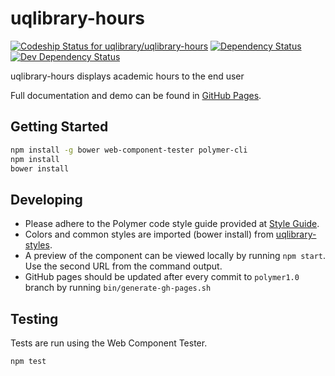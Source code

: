 # uqlibrary-hours

[![Codeship Status for uqlibrary/uqlibrary-hours](https://app.codeship.com/projects/68f81e60-8502-0132-ea60-52ba9424c583/status?branch=polymer1.0)](https://codeship.com/projects/58586)
[![Dependency Status](https://david-dm.org/uqlibrary/uqlibrary-hours.svg)](https://david-dm.org/uqlibrary/uqlibrary-hours)
[![Dev Dependency Status](https://david-dm.org/uqlibrary/uqlibrary-hours/dev-status.svg)](https://david-dm.org/uqlibrary/uqlibrary-hours?type=dev)

uqlibrary-hours displays academic hours to the end user

Full documentation and demo can be found in [GitHub Pages](https://uqlibrary.github.io/uqlibrary-hours/uqlibrary-hours/).

## Getting Started

```sh
npm install -g bower web-component-tester polymer-cli
npm install
bower install
```

## Developing

- Please adhere to the Polymer code style guide provided at [Style Guide](http://polymerelements.github.io/style-guide/).
- Colors and common styles are imported (bower install) from [uqlibrary-styles](http://github.com/uqlibrary/uqlibrary-styles).
- A preview of the component can be viewed locally by running `npm start`. Use the second URL from the command output.
- GitHub pages should be updated after every commit to `polymer1.0` branch by running `bin/generate-gh-pages.sh`

## Testing

Tests are run using the Web Component Tester.

```sh
npm test
```
